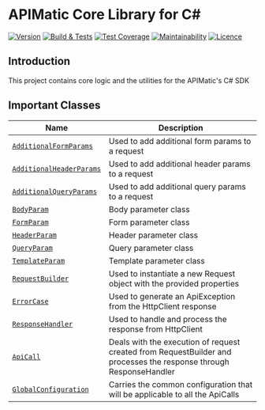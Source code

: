 # APIMatic Core Library for C#

[![Version][nuget-version]][nuget-url]
[![Build & Tests][test-badge]][test-url]
[![Test Coverage][coverage-badge]][coverage-url]
[![Maintainability][maintainability-badge]][maintainability-url]
[![Licence][license-badge]][license-url]

## Introduction
This project contains core logic and the utilities for the APIMatic's C# SDK

## Important Classes
| Name                                                                                 | Description                                                           |
|--------------------------------------------------------------------------------------|-----------------------------------------------------------------------|
| [`AdditionalFormParams`](APIMatic.Core/Request/Parameters/AdditionalFormParams.cs)   | Used to add additional form params to a request                       |
| [`AdditionalHeaderParams`](APIMatic.Core/Request/Parameters/AdditionalHeaderParams.cs) | Used to add additional header params to a request                     |
| [`AdditionalQueryParams`](APIMatic.Core/Request/Parameters/AdditionalQueryParams.cs) | Used to add additional query params to a request                      |
| [`BodyParam`](APIMatic.Core/Request/Parameters/BodyParam.cs)                         | Body parameter class                                                  |
| [`FormParam`](APIMatic.Core/Request/Parameters/FormParam.cs)                         | Form parameter class                                                  |
| [`HeaderParam`](APIMatic.Core/Request/Parameters/HeaderParam.cs)                     | Header parameter class                                                |
| [`QueryParam`](APIMatic.Core/Request/Parameters/QueryParam.cs)                       | Query parameter class                                                 |
| [`TemplateParam`](APIMatic.Core/Request/Parameters/TemplateParam.cs)                 | Template parameter class                                              |
| [`RequestBuilder`](APIMatic.Core/Request/RequestBuilder.cs)                          | Used to instantiate a new Request object with the provided properties |
| [`ErrorCase`](APIMatic.Core/Response/ErrorCase.cs)                                   | Used to generate an ApiException from the HttpClient response         |
| [`ResponseHandler`](APIMatic.Core/Response/ResponseHandler.cs)                       | Used to handle and process the response from HttpClient               |
| [`ApiCall`](APIMatic.Core/ApiCall.cs)  | Deals with the execution of request created from RequestBuilder and processes the response through ResponseHandler  |
| [`GlobalConfiguration`](APIMatic.Core/GlobalConfiguration.cs)  | Carries the common configuration that will be applicable to all the ApiCalls                |


[nuget-url]: https://www.nuget.org/packages/APIMatic.Core
[nuget-version]: https://img.shields.io/nuget/v/APIMatic.Core
[nuget-downloads]: https://img.shields.io/nuget/dt/APIMatic.Core
[test-badge]: https://github.com/apimatic/core-lib-csharp/actions/workflows/test.yml/badge.svg
[test-url]: https://github.com/apimatic/core-lib-csharp/actions/workflows/test.yml
[coverage-badge]: https://api.codeclimate.com/v1/badges/d613a5f73f605369e745/test_coverage
[coverage-url]: https://codeclimate.com/github/apimatic/core-lib-csharp/test_coverage
[maintainability-badge]: https://api.codeclimate.com/v1/badges/d613a5f73f605369e745/maintainability
[maintainability-url]: https://codeclimate.com/github/apimatic/core-lib-csharp/maintainability
[license-badge]: https://img.shields.io/badge/licence-APIMATIC-blue
[license-url]: LICENSE
